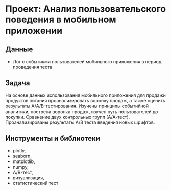 # Проект:  Анализ пользовательского поведения в мобильном приложении

## Данные
- Лог с событиями пользователей мобильного приложения в период проведения теста.
## Задача

На основе данных использования мобильного приложения для продажи продуктов питания проанализировать воронку продаж, а также оценить результаты A/A/B-тестирования.
Изучены принципы событийной аналитики, пострена воронка продаж,  изучен путь пользователей до покупки.
Сравнение двух контрольных групп (А/А-тест). Проанализированы результаты А/В теста введения новых шрифтов.

## Инструменты и библиотеки
- plotly, 
- seaborn, 
- matplotlib, 
- numpy, 
- A/B-тест, 
- визуализация, 
- статистический тест

